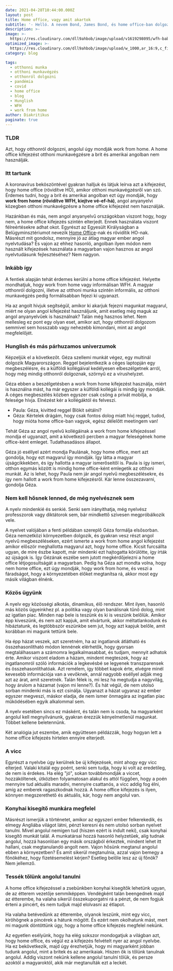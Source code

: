 ```yaml
---
date: 2021-04-28T10:44:00.000Z
layout: post
title: Home office, vagy amit akartok
subtitle: '- Helló. A nevem Bond, James Bond, és home office-ban dolgozom. - A Belügyminisztériumban? Már nem az MI6-nél? - Úgy értem otthonról dolgozom. - WFH? Miért nem ezzel kezdted?'
description: >- 
image: >-
  https://res.cloudinary.com/dll9ahbob/image/upload/v1619298095/wfh-baby_x8npt0.jpg  
optimized_image: >-
  https://res.cloudinary.com/dll9ahbob/image/upload/w_1000,ar_16:9,c_fill,g_auto,e_sharpen/v1619298095/wfh-baby_x8npt0.jpg
category: blog

tags:
  - otthonni munka
  - otthoni munkavégzés
  - otthonról dolgozni
  - pandémia
  - covid
  - home office
  - blog
  - Hunglish
  - WFH
  - work from home
author: Diakritikus
paginate: true
---
```


### TLDR
Azt, hogy otthonról dolgozni, angolul úgy mondják work from home. A home office kifejezést otthoni munkavégzésre a brit és amerikai angolban nem használják.

### Itt tartunk
A koronavírus beköszöntével gyakran halljuk és látjuk leírva azt a kifejezést, hogy home office (rövidítve HO), amikor otthoni munkavégzésről van szó. Érdemes tudni, hogy a brit és amerikai angolban ezt úgy mondják, hogy **work from home (rövidítve WFH, kiejtve vé-ef-há)**, angol anyanyelvi közegben otthoni munkavégzésre a home office kifejezést nem használják. 

Hazánkban és más, nem angol anyanyelvű országokban viszont hogy, hogy nem, a home office kifejezés szintén elterjedt. Ennek használata viszont félreértésekre adhat okot. Egyrészt az Egyesült Királyságban a Belügyminsztériumot nevezik [Home Office](https://en.wikipedia.org/wiki/Home_Office)-nak és rövidítik HO-nak. Másrészt mit gondolsz, mennyire jó az átlag magyar ember angol nyelvtudása? És vajon az ehhez hasonló, angolban ilyen módon nem használt kifejezések használata a magyarban vajon hasznos az angol nyelvtudásunk fejlesztéséhez? Nem nagyon.

### Inkább így
A fentiek alapján tehát érdemes kerülni a home office kifejezést. Helyette mondhatjuk, hogy work from home vagy informálisan WFH. A magyar otthonról dolgozni, illetve az otthoni munka szintén informális, az otthoni munkavégzés pedig formálisabban fejezi ki ugyanazt.

Ha az angolt hívjuk segítségül, amikor ki akarjuk fejezni magunkat magyarul, miért ne olyan angol kifejezést használjunk, amit esetleg még maguk az angol anyanyelvűek is használnak? Talán még hasznos lehet. Nem mellesleg ez pont egy olyan eset, amikor azt, hogy otthonról dolgozom semmivel sem hosszabb vagy nehezebb kimondani, mint az angol megfelelőjét.

### Hunglish és más párhuzamos univerzumok
Képzeljük el a következőt. Géza szellemi munkát végez, egy multinál dolgozik Magyarországon. Reggel bejelentkezik a céges laptopján egy megbeszélésre, és a külföldi kollégáival kedélyesen elbeszélgetnek arról, hogy még mindig otthonról dolgoznak, szörnyű ez a vírushelyzet.

Géza ebben a beszélgetésben a work from home kifejezést használja, miért is használna mást, ha már egyszer a külföldi kollégái is mindig így mondják. A céges megbeszélés közben egyszer csak csöng a privát mobilja, a felesége hívja. Elnézést kér a kollégáktól és felveszi. 

* Paula: Géza, kivitted reggel Blökit sétálni?
* Géza: Kértelek drágám, hogy csak fontos dolog miatt hívj reggel, tudod, hogy mióta home office-ban vagyok, egész délelőtt meetingem van!

Tehát Géza az angol nyelvű kollégáinak a work from home kifejezéssel mondja el ugyanazt, amit a következő percben a magyar 
feleségének home office-ként emleget. Tudathasadásos állapot. 

Géza jó eséllyel azért mondja Paulának, hogy home office, mert azt gondolja, hogy ezt magyarul így mondják. Így látta a magyar újságcikkekben, és így hallotta a magyar ismerőseitől is. Paula is így ismeri, otthon egymás között is mindig home office-ként emlegetik az otthoni munkát. Az is lehet, hogy Paula nem jár angol nyelvű megbeszélésekre, és így nem hallott a work from home kifejezésről. Kár lenne összezavarni, gondolja Géza.

### Nem kell hősnek lenned, de még nyelvésznek sem
A nyelv mindenkié és senkié. Senki sem irányíthatja, még nyelvész professzorok vagy diktátorok sem, bár mindkettő szívesen megpróbálkozik vele.

A nyelvet valójában a fenti példában szereplő Géza formálja elsősorban. Géza nemzetközi környezetben dolgozik, és gyakran vesz részt angol nyelvű megbeszéléseken, ezért ismerte a work from home angol kifejezést amikor először meghallotta magyarul azt, hogy home office. Kicsit furcsállta ugyan, de mire észbe kapott, már mindenki ezt hajtogatta körülötte, így írták az újságok is. Így Gézának eszébe sem jutott megkérdőjelezni a home office létjogosultságát a magyarban. Pedig ha Géza azt mondta volna, hogy nem home office, ezt úgy mondják, hogy work from home, és veszi a fáradságot, hogy a környezetében élőket megtanítsa rá, akkor most egy másik világban élnénk.

### Közös ügyünk
A nyelv egy közösségi alkotás, dinamikus, élő rendszer. Mint ilyen, hasonló más közös ügyeinkhez pl. a politika vagy olyan banálisnak tűnő dolog, mint az igatlan piac. Minden nap bele is teszünk és ki is veszünk belőlük. Amikor épp kiveszünk, és nem azt kapjuk, amit elvártunk, akkor méltatlankodunk és hibáztatunk, és legtöbbször eszünkbe sem jut, hogy azt kapjuk belőle, amit korábban mi magunk tettünk bele.

Ha épp házat veszek, azt szeretném, ha az ingatlanok átlátható és összehasonlítható módon lennének elérhetők, hogy gyorsan megtalálhassam a számomra legalkalmasabbat, és tudjam, mennyit adhatok érte. Amikor viszont eladom a házam, mindent megteszek, hogy az ingatlanomról szóló információk a legkevésbé se legyenek transzparensek és összehasonlíthatóak. Azt remélem, így többet kapok érte, elvégre minél kevesebb információja van a vevőknek, annál nagyobb eséllyel adják meg azt az árat, amit szeretnék. Talán félek is, mi lesz ha megtudja a nagyvilág, hogy árulom a házamat (vajon mi lenne?). És hát végül, de nem utolsó sorban mindenki más is ezt csinálja. Ugyanazt a házat ugyanaz az ember egyszer megveszi, máskor eladja, de nem ismer önmagára az ingatlan piac működésében egyik alkalommal sem.

A nyelv esetében sincs ez másként, és talán nem is csoda, ha magyarként angolul kell megnyilvánunk, gyakran érezzük kényelmetlenül magunkat. Többet kellene beletennünk. 

Két analógia jut eszembe, amik együttesen példázzák, hogy hogyan lett a home office kifejezés hirtelen ennyire elterjedt.

### A vicc
Egyrészt a nyelvbe úgy kerülnek be új kifejezések, mint ahogy egy vicc elterjed. Valaki kitalál egy poént, senki sem tudja, hogy ki volt az eredetileg, de nem is érdekes. Ha  elég "jó", sokan továbbmondják a viccet, hozzáköltenek, útközben folyamatosan alakul és attól függően, hogy a poén mennyire tud aktuális maradni, mennyire csattanós, a vicc addig fog élni, amíg az emberek ragaszkodnak hozzá. A home office kifejezés is ilyen, könnyen megszerethető és aktuális, kár, hogy nem angolul van.

### Konyhai kisegítő munkára megfelel
Másrészt ismerjük a történetet, amikor az egyszeri ember felkerekedik, és elmegy Angliába világot látni, pénzt keresni és nem utolsó sorban nyelvet tanulni. Mivel angolul nemigen tud (hiszen ezért is indult neki), csak konyhai kisegítő munkát talál. A munkatársai  hozzá hasonló helyzetűek, alig tudnak angolul, hozzá hasonlóan egy másik országból érkeztek, mindent lehet itt hallani, csak megtanulandó angolt nem. Vajon hősünk megtanul angolul ebben a környezetben? És amit sikerül megtanulnia, azzal vajon bemegy a főnökéhez, hogy fizetésemelést kérjen? Esetleg belőle lesz az új főnök? Nem jellemző.

### Tessék tőlünk angolul tanulni
A home office kifejezéssel a zsebünkben konyhai kisegítők lehetünk ugyan, de az étterem vezetője semmiképpen. Vendégként talán beengednek majd az étterembe, ha valaha sikerül összekuporgatni rá a pénzt, de nem fogjuk érteni a pincért, és nem tudjuk majd elolvasni az étlapot.

Ha valaha betévedünk az étterembe, olyanok leszünk, mint egy vicc, kiröhögnek a pincérek a hátunk mögött. És ezért nem okolhatunk mást, mert mi magunk döntöttünk úgy, hogy a home office kifejezés megfelel nekünk.

Az egyetlen esélyünk, hogy ha elég sokszor mondogatjuk a világban azt, hogy home office, és végül ez a kifejezés felvételt nyer az angol nyelvbe. Ha ez bekövetkezik, majd úgy érezhetjük, hogy mi magyarként jobban tudunk angolul, mint a britek és az amerikaiak. Hiszen ők is tőlünk tanulnak angolul. Addig viszont nekünk kellene angolul tanulni tőlük, és persze azoktól a magyaroktól, akik már megtanulták ezt a leckét.



